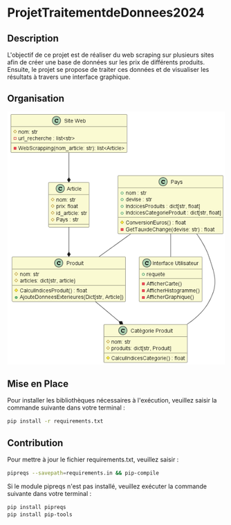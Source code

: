 # ProjetTraitementdeDonnees2024

## Description
L'objectif de ce projet est de réaliser du web scraping sur plusieurs sites afin de créer une base de données sur les prix de différents produits. Ensuite, le projet se propose de traiter ces données et de visualiser les résultats à travers une interface graphique.
## Organisation

![Diagramme UML](https://github.com/Sjats/ProjetTraitementdeDonnees2024/blob/main/diagramme_uml/uml/uml.png)

## Mise en Place
Pour installer les bibliothèques nécessaires à l'exécution, veuillez saisir la commande suivante dans votre terminal :
```bash
pip install -r requirements.txt
```

## Contribution

Pour mettre à jour le fichier requirements.txt, veuillez saisir :

```bash
pipreqs --savepath=requirements.in && pip-compile
```


Si le module pipreqs n'est pas installé, veuillez exécuter la commande suivante dans votre terminal : 
```bash
pip install pipreqs
pip install pip-tools
```

[def]: \ProjetTraitementdeDonnees2024\diagramme_uml\uml.png?raw=true "uml"